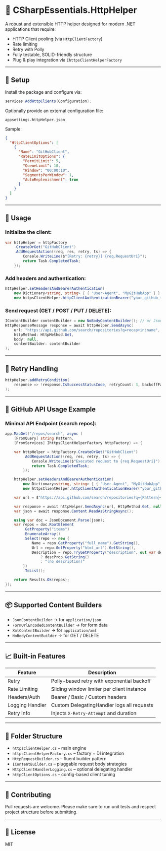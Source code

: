 # 🔗 CSharpEssentials.HttpHelper

A robust and extensible HTTP helper designed for modern .NET applications that require:

- HTTP Client pooling (via `HttpClientFactory`)
- Rate limiting
- Retry with Polly
- Fully testable, SOLID-friendly structure
- Plug & play integration via `IhttpsClientHelperFactory`

---

## 🚀 Setup

Install the package and configure via:

```csharp
services.AddHttpClients(Configuration);
````

Optionally provide an external configuration file:

```
appsettings.httpHelper.json
```

Sample:

```json
{
  "HttpClientOptions": [
    {
      "Name": "GitHubClient",
      "RateLimitOptions": {
        "PermitLimit": 5,
        "QueueLimit": 10,
        "Window": "00:00:10",
        "SegmentsPerWindow": 1,
        "AutoReplenishment": true
      }
    }
  ]
}
```

---

## 🔧 Usage

### Initialize the client:

```csharp
var httpHelper = httpFactory
    .CreateOrGet("GitHubClient")
    .AddRequestAction((req, res, retry, ts) => {
        Console.WriteLine($"[Retry: {retry}] {req.RequestUri}");
        return Task.CompletedTask;
    });
```

### Add headers and authentication:

```csharp
httpHelper.setHeadersAndBearerAuthentication(
    new Dictionary<string, string> { { "User-Agent", "MyGitHubApp" } },
    new httpsClientHelper.httpClientAuthenticationBearer("your_github_token"));
```

### Send request (GET / POST / PUT / DELETE):

```csharp
IContentBuilder contentBuilder = new NoBodyContentBuilder(); // or JsonContentBuilder
HttpResponseMessage response = await httpHelper.SendAsync(
    url: "https://api.github.com/search/repositories?q=recap+in:name",
    httpMethod: HttpMethod.Get,
    body: null,
    contentBuilder: contentBuilder
);
```

---

## 🔄 Retry Handling

```csharp
httpHelper.addRetryCondition(
    response => !response.IsSuccessStatusCode, retryCount: 3, backoffFactor: 2.0
);
```

---

## 🧪 GitHub API Usage Example

### Minimal API Endpoint (search repos):

```csharp
app.MapGet("/repos/search", async (
    [FromQuery] string Pattern,
    [FromServices] IhttpsClientHelperFactory httpFactory) => {

    var httpHelper = httpFactory.CreateOrGet("GitHubClient")
        .AddRequestAction((req, res, retry, ts) => {
            Console.WriteLine($"Executed request to {req.RequestUri}");
            return Task.CompletedTask;
        });

    httpHelper.setHeadersAndBearerAuthentication(
        new Dictionary<string, string> { { "User-Agent", "MyGitHubApp" } },
        new httpsClientHelper.httpClientAuthenticationBearer("your_github_token"));

    var url = $"https://api.github.com/search/repositories?q={Pattern}+in:name&per_page=10";

    var response = await httpHelper.SendAsync(url, HttpMethod.Get, null, new NoBodyContentBuilder());
    var json = await response.Content.ReadAsStringAsync();

    using var doc = JsonDocument.Parse(json);
    var repos = doc.RootElement
        .GetProperty("items")
        .EnumerateArray()
        .Select(repo => new {
            Name = repo.GetProperty("full_name").GetString(),
            Url = repo.GetProperty("html_url").GetString(),
            Description = repo.TryGetProperty("description", out var descProp) && descProp.ValueKind != JsonValueKind.Null
                ? descProp.GetString()
                : "(no description)"
        })
        .ToList();

    return Results.Ok(repos);
});
```

---

## 📦 Supported Content Builders

* `JsonContentBuilder` → for `application/json`
* `FormUrlEncodedContentBuilder` → for form data
* `XmlContentBuilder` → for `application/xml`
* `NoBodyContentBuilder` → for GET / DELETE

---

## 📈 Built-in Features

| Feature         | Description                                |
| --------------- | ------------------------------------------ |
| Retry           | Polly-based retry with exponential backoff |
| Rate Limiting   | Sliding window limiter per client instance |
| Headers/Auth    | Bearer / Basic / Custom headers            |
| Logging Handler | Custom DelegatingHandler logs all requests |
| Retry Info      | Injects `X-Retry-Attempt` and duration     |

---

## 📁 Folder Structure

* `httpsClientHelper.cs` – main engine
* `httpsClientHelperFactory.cs` – factory + DI integration
* `HttpRequestBuilder.cs` – fluent builder pattern
* `IContentBuilder.cs` – pluggable request body strategies
* `HttpClientHandlerLogging.cs` – optional delegating handler
* `httpClientOptions.cs` – config-based client tuning

---

## 🤝 Contributing

Pull requests are welcome. Please make sure to run unit tests and respect project structure before submitting.

---

## 📜 License

MIT

```
